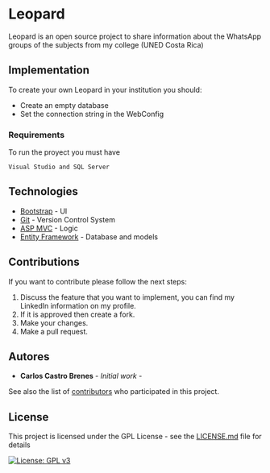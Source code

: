 # Leopard

Leopard is an open source project to share information about the WhatsApp groups of the subjects from my college (UNED Costa Rica)

## Implementation

To create your own Leopard in your institution you should:
* Create an empty database
* Set the connection string in the WebConfig  <add name="LeopardConnectionString" connectionString="suCadenaConexion"/>

### Requirements

To run the proyect you must have

```
Visual Studio and SQL Server
```
## Technologies

* [Bootstrap](http://getbootstrap.com/) - UI
* [Git](https://git-scm.com/) - Version Control System
* [ASP MVC](https://www.asp.net/mvc) - Logic
* [Entity Framework](https://github.com/aspnet/EntityFramework6) - Database and models

## Contributions

If you want to contribute please follow the next steps:
1. Discuss the feature that you want to implement, you can find my LinkedIn information on my profile.
2. If it is approved then create a fork.
3. Make your changes.
4. Make a pull request.

## Autores

* **Carlos Castro Brenes** - *Initial work* - 

See also the list of [contributors]() who participated in this project.

## License

This project is licensed under the GPL License - see the [LICENSE.md](LICENSE.md) file for details

[![License: GPL v3](https://img.shields.io/badge/License-GPL%20v3-blue.svg)](https://www.gnu.org/licenses/gpl-3.0)


